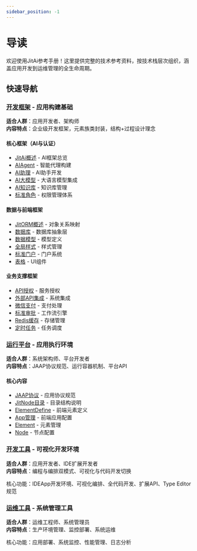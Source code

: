 ```yaml
---
sidebar_position: -1
---
```


# 导读

欢迎使用JitAi参考手册！这里提供完整的技术参考资料，按技术栈层次组织，涵盖应用开发到运维管理的全生命周期。

## 快速导航

### [开发框架](./开发框架/) - 应用构建基础
**适合人群**：应用开发者、架构师  
**内容特点**：企业级开发框架，元素族类封装，结构+过程设计理念

#### 核心框架（AI与认证）
<div style={{columns: 2, columnGap: '2rem'}}>

- [JitAi概述](./开发框架/JitAi/intro.md) - AI框架总览
- [AIAgent](./开发框架/JitAi/AIAgent.md) - 智能代理构建
- [AI助理](./开发框架/JitAi/AI助理.md) - AI助手开发
- [AI大模型](./开发框架/JitAi/AI大模型.md) - 大语言模型集成
- [AI知识库](./开发框架/JitAi/AI知识库.md) - 知识库管理
- [标准角色](./开发框架/JitAuth/标准角色.md) - 权限管理体系

</div>

#### 数据与前端框架
<div style={{columns: 2, columnGap: '2rem'}}>

- [JitORM概述](./开发框架/JitORM/index.md) - 对象关系映射
- [数据库](./开发框架/JitORM/数据库.md) - 数据库抽象层
- [数据模型](./开发框架/JitORM/数据模型.md) - 模型定义
- [全局样式](./开发框架/JitWeb/全局样式.md) - 样式管理
- [标准门户](./开发框架/JitWeb/门户/标准门户.md) - 门户系统
- [表格](./开发框架/JitWeb/组件/视图类/表格.md) - UI组件

</div>

#### 业务支撑框架  
<div style={{columns: 2, columnGap: '2rem'}}>

- [API授权](./开发框架/JitService/API授权.md) - 服务授权
- [外部API集成](./开发框架/JitService/外部API集成.md) - 系统集成
- [微信支付](./开发框架/JitPay/微信支付.md) - 支付处理
- [标准审批](./开发框架/JitWorkflow/标准审批.md) - 工作流引擎
- [Redis缓存](./开发框架/JitStorage/缓存/Redis缓存.md) - 存储管理
- [定时任务](./开发框架/JitTask/定时任务.md) - 任务调度

</div>

### [运行平台](./运行平台/) - 应用执行环境  
**适合人群**：系统架构师、平台开发者  
**内容特点**：JAAP协议规范、运行容器机制、平台API

#### 核心内容
<div style={{columns: 2, columnGap: '2rem'}}>

- [JAAP协议](./运行平台/JAAP.md) - 应用协议规范
- [JitNode目录](./运行平台/JitNode目录.md) - 目录结构说明
- [ElementDefine](./运行平台/前端/元素/ElementDefine.md) - 前端元素定义
- [App管理](./运行平台/前端/应用/App.md) - 前端应用配置
- [Element](./运行平台/后端/03元素/Element.md) - 元素管理
- [Node](./运行平台/后端/04Jit节点/Node.md) - 节点配置

</div>

### [开发工具](./开发工具/) - 可视化开发环境
**适合人群**：应用开发者、IDE扩展开发者  
**内容特点**：编程与编排双模式、可视化与代码开发切换

核心功能：IDEApp开发环境、可视化编排、全代码开发、扩展API、Type Editor规范

### [运维工具](./运维工具/) - 系统管理工具
**适合人群**：运维工程师、系统管理员  
**内容特点**：生产环境管理、监控部署、系统运维

核心功能：应用部署、系统监控、性能管理、日志分析
